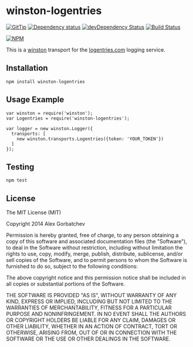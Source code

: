 # winston-logentries

[![GitTip](http://img.shields.io/gittip/alexgorbatchev.svg)](https://www.gittip.com/alexgorbatchev/)
[![Dependency status](https://david-dm.org/alexgorbatchev/winston-logentries.svg)](https://david-dm.org/alexgorbatchev/winston-logentries)
[![devDependency Status](https://david-dm.org/alexgorbatchev/winston-logentries/dev-status.svg)](https://david-dm.org/alexgorbatchev/winston-logentries#info=devDependencies)
[![Build Status](https://secure.travis-ci.org/alexgorbatchev/winston-logentries.svg?branch=master)](https://travis-ci.org/alexgorbatchev/winston-logentries)

[![NPM](https://nodei.co/npm/winston-logentries.svg)](https://npmjs.org/package/winston-logentries)

This is a [winston] transport for the [logentries.com] logging service.

## Installation

    npm install winston-logentries

## Usage Example

    var winston = require('winston');
    var Logentries = require('winston-logentries');

    var logger = new winston.Logger({
      transports: [
        new winston.transports.Logentries({token: 'YOUR_TOKEN'})
      ]
    });

## Testing

    npm test

## License

The MIT License (MIT)

Copyright 2014 Alex Gorbatchev

Permission is hereby granted, free of charge, to any person obtaining a copy
of this software and associated documentation files (the "Software"), to deal
in the Software without restriction, including without limitation the rights
to use, copy, modify, merge, publish, distribute, sublicense, and/or sell
copies of the Software, and to permit persons to whom the Software is
furnished to do so, subject to the following conditions:

The above copyright notice and this permission notice shall be included in
all copies or substantial portions of the Software.

THE SOFTWARE IS PROVIDED "AS IS", WITHOUT WARRANTY OF ANY KIND, EXPRESS OR
IMPLIED, INCLUDING BUT NOT LIMITED TO THE WARRANTIES OF MERCHANTABILITY,
FITNESS FOR A PARTICULAR PURPOSE AND NONINFRINGEMENT. IN NO EVENT SHALL THE
AUTHORS OR COPYRIGHT HOLDERS BE LIABLE FOR ANY CLAIM, DAMAGES OR OTHER
LIABILITY, WHETHER IN AN ACTION OF CONTRACT, TORT OR OTHERWISE, ARISING FROM,
OUT OF OR IN CONNECTION WITH THE SOFTWARE OR THE USE OR OTHER DEALINGS IN
THE SOFTWARE.

[Winston]: https://github.com/flatiron/winston
[logentries.com]: http://logentries.com
